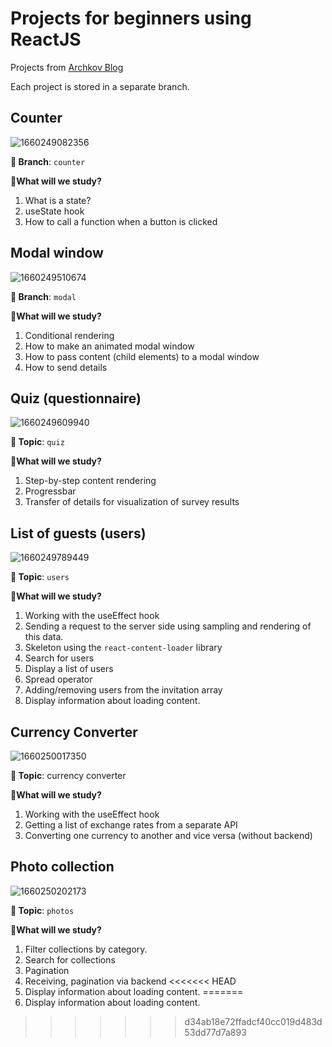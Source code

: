 # Projects for beginners using ReactJS
Projects from [Archkov Blog](https://www.youtube.com/c/ArchkovBlog)

Each project is stored in a separate branch.

## Counter
![1660249082356](https://user-images.githubusercontent.com/12086860/184235207-2d20299a-0b9a-40e6-acf7-be582f6ecbfe.png)

**🌿 Branch**: `counter`

**👀What will we study?**
1. What is a state?
2. useState hook
3. How to call a function when a button is clicked

## Modal window
![1660249510674](https://user-images.githubusercontent.com/12086860/184235807-bfb5d74b-68dc-4903-8b15-e18f6427fcc2.png)

**🌿 Branch**: `modal`

**👀What will we study?**
1. Conditional rendering
2. How to make an animated modal window
3. How to pass content (child elements) to a modal window
4. How to send details

## Quiz (questionnaire)
![1660249609940](https://user-images.githubusercontent.com/12086860/184236063-9f807f93-f6a4-4577-9a12-443ff1d3fd43.png)

**🌿 Topic**: `quiz`

**👀What will we study?**
1. Step-by-step content rendering
2. Progressbar
3. Transfer of details for visualization of survey results

## List of guests (users)
![1660249789449](https://user-images.githubusercontent.com/12086860/184236601-2c8d94bf-105c-4b48-982c-65a6ed4f8c51.png)

**🌿 Topic**: `users`

**👀What will we study?**
1. Working with the useEffect hook
2. Sending a request to the server side using sampling and rendering of this data.
3. Skeleton using the `react-content-loader` library
4. Search for users
5. Display a list of users
6. Spread operator
7. Adding/removing users from the invitation array
8. Display information about loading content.

## Currency Converter
![1660250017350](https://user-images.githubusercontent.com/12086860/184237245-dd26fc7e-1b84-4490-b9cf-3d40a4ded550.png)

**🌿 Topic**: currency converter

**👀What will we study?**
1. Working with the useEffect hook
2. Getting a list of exchange rates from a separate API
3. Converting one currency to another and vice versa (without backend)

## Photo collection
![1660250202173](https://user-images.githubusercontent.com/12086860/184237707-4810b1d8-f20b-40cf-93ea-37d2051b87ba.png)


**🌿 Topic**: `photos`

**👀What will we study?**
1. Filter collections by category.
2. Search for collections
3. Pagination
4. Receiving, pagination via backend
<<<<<<< HEAD
5. Display information about loading content.
=======
5. Display information about loading content.

>>>>>>> d34ab18e72ffadcf40cc019d483d53dd77d7a893
